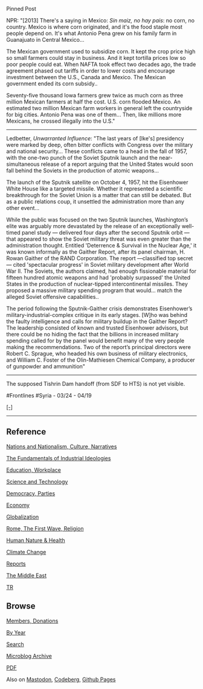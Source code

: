 
Pinned Post

NPR: "[2013] There's a saying in Mexico: *Sin maiz, no hay pais*: no
corn, no country. Mexico is where corn originated, and it's the food
staple most people depend on. It's what Antonio Pena grew on his
family farm in Guanajuato in Central Mexico...

The Mexican government used to subsidize corn. It kept the crop price
high so small farmers could stay in business. And it kept tortilla
prices low so poor people could eat. When NAFTA took effect two
decades ago, the trade agreement phased out tariffs in order to lower
costs and encourage investment between the U.S., Canada and
Mexico. The Mexican government ended its corn subsidy..

Seventy-five thousand Iowa farmers grew twice as much corn as three
million Mexican farmers at half the cost. U.S. corn flooded Mexico. An
estimated two million Mexican farm workers in general left the
countryside for big cities. Antonio Pena was one of them... Then, like
millions more Mexicans, he crossed illegally into the U.S."

---

Ledbetter, *Unwarranted Influence*: "The last years of [Ike's]
presidency were marked by deep, often bitter conflicts with Congress
over the military and national security... These conflicts came to a
head in the fall of 1957, with the one-two punch of the Soviet Sputnik
launch and the near-simultaneous release of a report arguing that the
United States would soon fall behind the Soviets in the production of
atomic weapons...

The launch of the Sputnik satellite on October 4, 1957, hit the
Eisenhower White House like a targeted missile. Whether it represented
a scientific breakthrough for the Soviet Union is a matter that can
still be debated. But as a public relations coup, it unsettled the
administration more than any other event... 

While the public was focused on the two Sputnik launches, Washington’s
elite was arguably more devastated by the release of an exceptionally
well-timed panel study — delivered four days after the second Sputnik
orbit — that appeared to show the Soviet military threat was even
greater than the administration thought. Entitled 'Deterrence &
Survival in the Nuclear Age,' it was known informally as the Gaither
Report, after its panel chairman, H. Rowan Gaither of the RAND
Corporation. The report —classified top secret— cited 'spectacular
progress' in Soviet military development after World War II.  The
Soviets, the authors claimed, had enough fissionable material for
fifteen hundred atomic weapons and had 'probably surpassed' the United
States in the production of nuclear-tipped intercontinental
missiles. They proposed a massive military spending program that
would...  match the alleged Soviet offensive capabilities..

The period following the Sputnik-Gaither crisis demonstrates
Eisenhower’s military-industrial-complex critique in its early
stages. [W]ho was behind the faulty intelligence and calls for
military buildup in the Gaither Report? The leadership consisted of
known and trusted Eisenhower advisors, but there could be no hiding
the fact that the billions in increased military spending called for
by the panel would benefit many of the very people making the
recommendations. Two of the report’s principal directors were Robert
C. Sprague, who headed his own business of military electronics, and
William C. Foster of the Olin-Mathiesen Chemical Company, a producer
of gunpowder and ammunition"

---

The supposed Tishrin Dam handoff (from SDF to HTS) is not yet visible.

\#Frontlines \#Syria - 03/24 - 04/19

[[-]](mbl/2025/syrdata/map03.html)

---

## Reference

[Nations and Nationalism, Culture, Narratives](0119/2013/02/nations-and-nationalism.html)

[The Fundamentals of Industrial Ideologies](0119/2011/04/fundamentals-of-industrial-ideologies.html)

[Education, Workplace](0119/2017/09/education-workplace.html)

[Science and Technology](0119/2018/09/science-technology.html)

[Democracy, Parties](0119/2016/11/democracy.html)

[Economy](2021/01/economy.html)

[Globalization](0119/2018/09/globalization.html)

[Rome, The First Wave, Religion](0119/2017/12/rome.html)

[Human Nature & Health](2020/07/human-nature.html)

[Climate Change](2022/01/climate.html)

[Reports](2021/01/reports.html)

[The Middle East](0119/2019/07/middleeast.html)

[TR](../tr/index.html)

## Browse

[Members, Donations](2022/08/members.html)

[By Year](years.html)

[Search](https://muratk5n.github.io/thirdwave/en/search.html)

[Microblog Archive](mbl/index.html)

[PDF](https://www.dropbox.com/scl/fi/8kl0sla1booo83zeb28dn/tw-all.pdf?rlkey=p9r319p8jbzak5du3dasju05y&st=28wknfsp&raw=1)

Also on 
[Mastodon](https://fosstodon.org/@muratk5n),
[Codeberg](https://muratk5n.codeberg.page/en/),
[Github Pages](https://muratk5n.github.io/thirdwave/en/)



